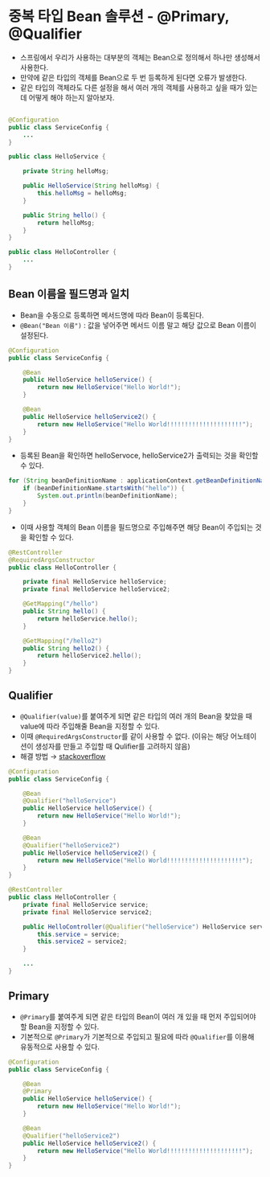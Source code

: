 # 중복 타입 Bean 솔루션 - @Primary, @Qualifier

- 스프링에서 우리가 사용하는 대부분의 객체는 Bean으로 정의해서 하나만 생성해서 사용한다.
- 만약에 같은 타입의 객체를 Bean으로 두 번 등록하게 된다면 오류가 발생한다.
- 같은 타입의 객체라도 다른 설정을 해서 여러 개의 객체를 사용하고 싶을 때가 있는데 어떻게 해야 하는지 알아보자.

```java

@Configuration
public class ServiceConfig {
    ...
}

public class HelloService {

	private String helloMsg;

	public HelloService(String helloMsg) {
		this.helloMsg = helloMsg;
	}

	public String hello() {
		return helloMsg;
	}
}

public class HelloController {
    ...
}
```

## Bean 이름을 필드명과 일치

- Bean을 수동으로 등록하면 메서드명에 따라 Bean이 등록된다.
- `@Bean("Bean 이름")` : 값을 넣어주면 메서드 이름 말고 해당 값으로 Bean 이름이 설정된다.

```java
@Configuration
public class ServiceConfig {

	@Bean
	public HelloService helloService() {
		return new HelloService("Hello World!");
	}

	@Bean
	public HelloService helloService2() {
		return new HelloService("Hello World!!!!!!!!!!!!!!!!!!!!!");
	}
}
```

- 등록된 Bean을 확인하면 helloServoce, helloService2가 출력되는 것을 확인할 수 있다.

```java
for (String beanDefinitionName : applicationContext.getBeanDefinitionNames()) {
    if (beanDefinitionName.startsWith("hello")) {
        System.out.println(beanDefinitionName);
    }
}
```

- 이때 사용할 객체의 Bean 이름을 필드명으로 주입해주면 해당 Bean이 주입되는 것을 확인할 수 있다.

```java
@RestController
@RequiredArgsConstructor
public class HelloController {

	private final HelloService helloService;
	private final HelloService helloService2;

	@GetMapping("/hello")
	public String hello() {
		return helloService.hello();
	}

	@GetMapping("/hello2")
	public String hello2() {
		return helloService2.hello();
	}
}
```

## Qualifier

- `@Qualifier(value)`를 붙여주게 되면 같은 타입의 여러 개의 Bean을 찾았을 때 value에 따라 주입해줄 Bean을 지정할 수 있다.
- 이때 `@RequiredArgsConstructor`를 같이 사용할 수 없다. (이유는 해당 어노테이션이 생성자를 만들고 주입할 때 Qulifier를 고려하지 않음)
- 해결 방법 → [stackoverflow](https://stackoverflow.com/questions/38549657/is-it-possible-to-add-qualifiers-in-requiredargsconstructoronconstructor)

```java
@Configuration
public class ServiceConfig {

	@Bean
	@Qualifier("helloService")
	public HelloService helloService() {
		return new HelloService("Hello World!");
	}

	@Bean
	@Qualifier("helloService2")
	public HelloService helloService2() {
		return new HelloService("Hello World!!!!!!!!!!!!!!!!!!!!!");
	}
}
```

```java
@RestController
public class HelloController {
	private final HelloService service;
	private final HelloService service2;

	public HelloController(@Qualifier("helloService") HelloService service, @Qualifier("helloService2") HelloService service2) {
		this.service = service;
		this.service2 = service2;
	}

    ...
}
```

## Primary

- `@Primary`를 붙여주게 되면 같은 타입의 Bean이 여러 개 있을 때 먼저 주입되어야 할 Bean을 지정할 수 있다.
- 기본적으로 `@Primary`가 기본적으로 주입되고 필요에 따라 `@Qualifier`를 이용해 유동적으로 사용할 수 있다.

```java
@Configuration
public class ServiceConfig {

	@Bean
	@Primary
	public HelloService helloService() {
		return new HelloService("Hello World!");
	}

	@Bean
	@Qualifier("helloService2")
	public HelloService helloService2() {
		return new HelloService("Hello World!!!!!!!!!!!!!!!!!!!!!");
	}
}
```